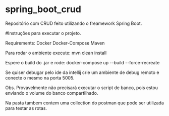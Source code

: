 # spring_boot_crud
Repositório com CRUD feito utilizando o freamework Spring Boot.

#Instruções para executar o projeto.

Requirements:
Docker
Docker-Compose
Maven

Para rodar o ambiente execute:
mvn clean install

Espere o build do .jar e rode:
docker-compose up --build --force-recreate


Se quiser debugar pelo ide da intellij crie um ambiente de debug remoto e conecte o mesmo na porta 5005.



Obs.
Provavelmente não precisará executar o script de banco, pois estou enviando o volume do banco compartilhado.

Na pasta tambem contem uma collection do postman que pode ser utilizada para testar as rotas.
